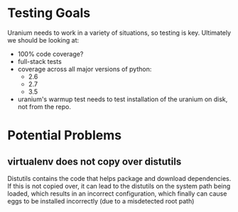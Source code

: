 # Testing Goals

Uranium needs to work in a variety of situations, so testing is key. Ultimately we should be looking at:

* 100% code coverage?
* full-stack tests
* coverage across all major versions of python:
  * 2.6
  * 2.7
  * 3.5
* uranium's warmup test needs to test installation of the uranium on disk,
  not from the repo.


# Potential Problems

## virtualenv does not copy over distutils

Distutils contains the code that helps package and download dependencies. If this is not copied over, it can
lead to the distutils on the system path being loaded, which results in an incorrect configuration, which finally
can cause eggs to be installed incorrectly (due to a misdetected root path)
